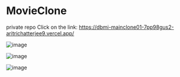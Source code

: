 # MovieClone
private repo
Click on the link: https://dbmi-mainclone01-7pp98gus2-aritrichatterjee9.vercel.app/

![image](https://github.com/aritrichatterjee9/MovieClone/assets/73156770/29460ba0-6074-4d0f-93d2-c0c3f614ca42)

![image](https://github.com/aritrichatterjee9/MovieClone/assets/73156770/92c07a4d-01f3-4545-a93e-1816214e66ee)


![image](https://github.com/aritrichatterjee9/MovieClone/assets/73156770/ee43eefa-10cf-4255-94b3-cf523617a6a6)


